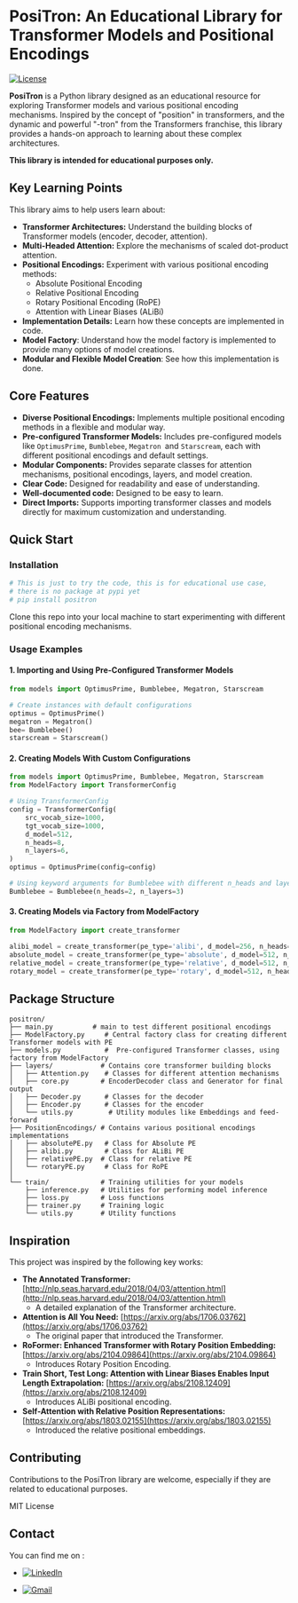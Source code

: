# PosiTron: An Educational Library for Transformer Models and Positional Encodings

[![License](https://img.shields.io/badge/License-MIT-blue.svg)](https://opensource.org/licenses/MIT)

**PosiTron** is a Python library designed as an educational resource for exploring Transformer models and various positional encoding mechanisms. Inspired by the concept of "position" in transformers, and the dynamic and powerful "-tron" from the Transformers franchise, this library provides a hands-on approach to learning about these complex architectures.

**This library is intended for educational purposes only.**

## Key Learning Points

This library aims to help users learn about:

* **Transformer Architectures:** Understand the building blocks of Transformer models (encoder, decoder, attention).
* **Multi-Headed Attention:** Explore the mechanisms of scaled dot-product attention.
* **Positional Encodings:** Experiment with various positional encoding methods:
  * Absolute Positional Encoding
  * Relative Positional Encoding
  * Rotary Positional Encoding (RoPE)
  * Attention with Linear Biases (ALiBi)
* **Implementation Details:** Learn how these concepts are implemented in code.
* **Model Factory**: Understand how the model factory is implemented to provide many options of model creations.
* **Modular and Flexible Model Creation**: See how this implementation is done.

## Core Features

* **Diverse Positional Encodings:** Implements multiple positional encoding methods in a flexible and modular way.
* **Pre-configured Transformer Models:** Includes pre-configured models like `OptimusPrime`, `Bumblebee`, `Megatron `and `Starscream`, each with different positional encodings and default settings.
* **Modular Components:**  Provides separate classes for attention mechanisms, positional encodings, layers, and model creation.
* **Clear Code:** Designed for readability and ease of understanding.
* **Well-documented code:** Designed to be easy to learn.
* **Direct Imports:** Supports importing transformer classes and models directly for maximum customization and understanding.

## Quick Start

### Installation

```bash
# This is just to try the code, this is for educational use case,
# there is no package at pypi yet
# pip install positron
```

Clone this repo into your local machine to start experimenting with different positional encoding mechanisms.

### Usage Examples

#### 1. Importing and Using Pre-Configured Transformer Models

```python
from models import OptimusPrime, Bumblebee, Megatron, Starscream

# Create instances with default configurations
optimus = OptimusPrime()
megatron = Megatron()
bee= Bumblebee()
starscream = Starscream()
```

#### 2. Creating Models With Custom Configurations

```python
from models import OptimusPrime, Bumblebee, Megatron, Starscream
from ModelFactory import TransformerConfig

# Using TransformerConfig
config = TransformerConfig(
    src_vocab_size=1000,
    tgt_vocab_size=1000,
    d_model=512,
    n_heads=8,
    n_layers=6,
)
optimus = OptimusPrime(config=config)

# Using keyword arguments for Bumblebee with different n_heads and layers
Bumblebee = Bumblebee(n_heads=2, n_layers=3)
```

#### 3. Creating Models via Factory from ModelFactory

```python
from ModelFactory import create_transformer

alibi_model = create_transformer(pe_type='alibi', d_model=256, n_heads=4, src_vocab_size=1000, tgt_vocab_size=1000)
absolute_model = create_transformer(pe_type='absolute', d_model=512, n_heads=8, src_vocab_size=1000, tgt_vocab_size=1000)
relative_model = create_transformer(pe_type='relative', d_model=512, n_heads=8, max_length=5000, src_vocab_size=1000, tgt_vocab_size=1000)
rotary_model = create_transformer(pe_type='rotary', d_model=512, n_heads=8, max_length=5000, src_vocab_size=1000, tgt_vocab_size=1000)
```

## Package Structure

```
positron/
├── main.py          # main to test different positional encodings
├── ModelFactory.py     # Central factory class for creating different Transformer models with PE
├── models.py           #  Pre-configured Transformer classes, using factory from ModelFactory
├── layers/            # Contains core transformer building blocks
│   ├── Attention.py    # Classes for different attention mechanisms
│   ├── core.py        # EncoderDecoder class and Generator for final output
│   ├── Decoder.py      # Classes for the decoder
│   ├── Encoder.py      # Classes for the encoder
│   └── utils.py         # Utility modules like Embeddings and feed-forward
├── PositionEncodings/ # Contains various positional encodings implementations
│   ├── absolutePE.py   # Class for Absolute PE
│   ├── alibi.py        # Class for ALiBi PE
│   ├── relativePE.py  # Class for relative PE
│   └── rotaryPE.py     # Class for RoPE
│
└── train/             # Training utilities for your models
    ├── inference.py   # Utilities for performing model inference
    ├── loss.py        # Loss functions
    ├── trainer.py     # Training logic
    └── utils.py       # Utility functions

```

## Inspiration

This project was inspired by the following key works:

* **The Annotated Transformer:** [http://nlp.seas.harvard.edu/2018/04/03/attention.html](http://nlp.seas.harvard.edu/2018/04/03/attention.html)
  * A detailed explanation of the Transformer architecture.
* **Attention is All You Need:** [https://arxiv.org/abs/1706.03762](https://arxiv.org/abs/1706.03762)
  * The original paper that introduced the Transformer.
* **RoFormer: Enhanced Transformer with Rotary Position Embedding:** [https://arxiv.org/abs/2104.09864](https://arxiv.org/abs/2104.09864)
  * Introduces Rotary Position Encoding.
* **Train Short, Test Long: Attention with Linear Biases Enables Input Length Extrapolation:** [https://arxiv.org/abs/2108.12409](https://arxiv.org/abs/2108.12409)
  * Introduces ALiBi positional encoding.
* **Self-Attention with Relative Position Representations:** [https://arxiv.org/abs/1803.02155](https://arxiv.org/abs/1803.02155)
  * Introduced the relative positional embeddings.

## Contributing

Contributions to the PosiTron library are welcome, especially if they are related to educational purposes.

MIT License

## Contact

You can find me on :[
](https://www.linkedin.com/in/ahmed-elshahawy-a42149218/)

* [![LinkedIn](https://img.shields.io/badge/LinkedIn-Profile-blue?logo=linkedin&logoColor=white)](https://www.linkedin.com/in/ahmed-elshahawy-a42149218/)

* [![Gmail](https://img.shields.io/badge/Gmail-Email-red?style=flat&logo=gmail)](mailto:ahmedelshahawy078@gmail.com)
